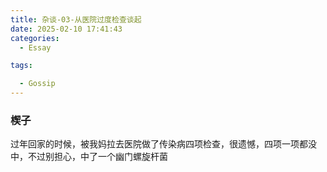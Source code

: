 ```yaml
---
title: 杂谈-03-从医院过度检查谈起
date: 2025-02-10 17:41:43
categories:
  - Essay

tags:

  - Gossip
---
```


### 楔子
过年回家的时候，被我妈拉去医院做了传染病四项检查，很遗憾，四项一项都没中，不过别担心，中了一个幽门螺旋杆菌

[//]: # (![img.png]&#40;../img/2025/02/img.png&#41;)
